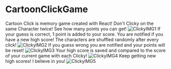 # CartoonClickGame
Cartoon Click is memory game created with React! Don't Clicky on the same Character twice! See how many points you can get!
![ClickyIMG1](https://github.com/Balynn077/ClickyGame/blob/master/public/images/readme1.png)
If your guess is correct, 1 point is added to your score. You are notified if you have a new high score! The characters are shuffled randomly after every click!
![ClickyIMG2](https://github.com/Balynn077/ClickyGame/blob/master/public/images/readme2.png)
If you guess wrong you are notified and your points will be reset!
![ClickyIMG3](https://github.com/Balynn077/ClickyGame/blob/master/public/images/readme3.png)
Your high score is saved and compared to the score of your current game with each Clicky!
![ClickyIMG4](https://github.com/Balynn077/ClickyGame/blob/master/public/images/readme4.png)
Keep getting new high scores! I believe in you!
![ClickyIMG5](https://github.com/Balynn077/ClickyGame/blob/master/public/images/readme5.png)
